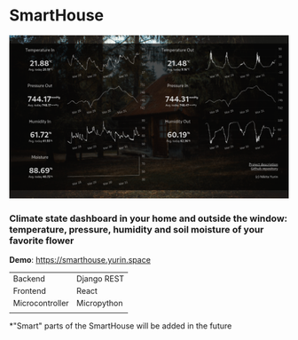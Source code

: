 # SmartHouse

![Screenshot of the dashboard](example.png)

### Climate state dashboard in your home and outside the window: temperature, pressure, humidity and soil moisture of your favorite flower

**Demo**: https://smarthouse.yurin.space

|  |  |
|--- |---|
|Backend | Django REST|
|Frontend | React|
|Microcontroller | Micropython|
|  |  |

*"Smart" parts of the SmartHouse will be added in the future
